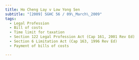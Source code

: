 ```yaml
---
title: Ho Cheng Lay v Low Yong Sen 
subtitle: "[2009] SGHC 56 / 09\_March\_2009"
tags:
  - Legal Profession
  - Bill of costs
  - Time limit for taxation
  - Section 122 Legal Profession Act (Cap 161, 2001 Rev Ed)
  - Section 6 Limitation Act (Cap 163, 1996 Rev Ed)
  - Payment of bills of costs

---
```


